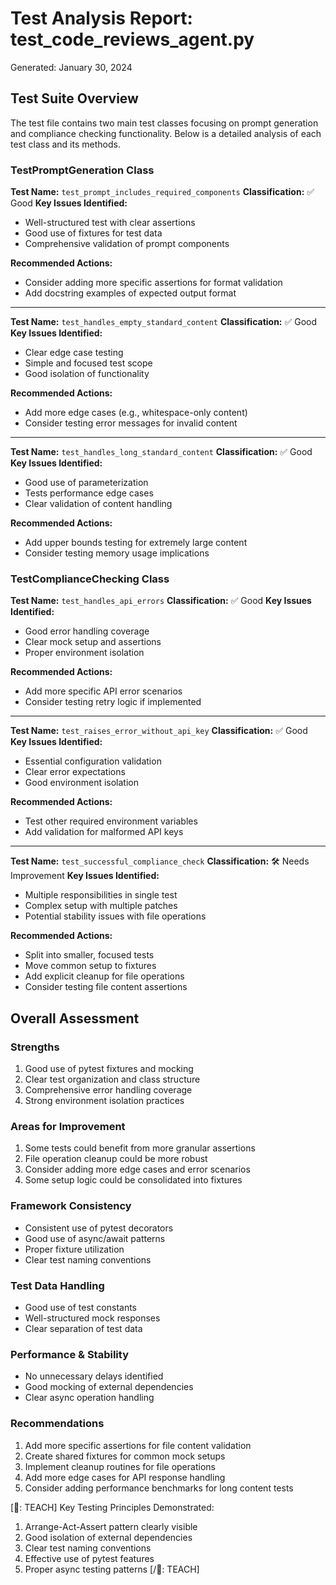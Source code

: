 # Test Analysis Report: test_code_reviews_agent.py
Generated: January 30, 2024

## Test Suite Overview
The test file contains two main test classes focusing on prompt generation and compliance checking functionality. Below is a detailed analysis of each test class and its methods.

### TestPromptGeneration Class

**Test Name:** `test_prompt_includes_required_components`
**Classification:** ✅ Good
**Key Issues Identified:**
- Well-structured test with clear assertions
- Good use of fixtures for test data
- Comprehensive validation of prompt components

**Recommended Actions:**
- Consider adding more specific assertions for format validation
- Add docstring examples of expected output format

---

**Test Name:** `test_handles_empty_standard_content`
**Classification:** ✅ Good
**Key Issues Identified:**
- Clear edge case testing
- Simple and focused test scope
- Good isolation of functionality

**Recommended Actions:**
- Add more edge cases (e.g., whitespace-only content)
- Consider testing error messages for invalid content

---

**Test Name:** `test_handles_long_standard_content`
**Classification:** ✅ Good
**Key Issues Identified:**
- Good use of parameterization
- Tests performance edge cases
- Clear validation of content handling

**Recommended Actions:**
- Add upper bounds testing for extremely large content
- Consider testing memory usage implications

### TestComplianceChecking Class

**Test Name:** `test_handles_api_errors`
**Classification:** ✅ Good
**Key Issues Identified:**
- Good error handling coverage
- Clear mock setup and assertions
- Proper environment isolation

**Recommended Actions:**
- Add more specific API error scenarios
- Consider testing retry logic if implemented

---

**Test Name:** `test_raises_error_without_api_key`
**Classification:** ✅ Good
**Key Issues Identified:**
- Essential configuration validation
- Clear error expectations
- Good environment isolation

**Recommended Actions:**
- Test other required environment variables
- Add validation for malformed API keys

---

**Test Name:** `test_successful_compliance_check`
**Classification:** 🛠️ Needs Improvement
**Key Issues Identified:**
- Multiple responsibilities in single test
- Complex setup with multiple patches
- Potential stability issues with file operations

**Recommended Actions:**
- Split into smaller, focused tests
- Move common setup to fixtures
- Add explicit cleanup for file operations
- Consider testing file content assertions

## Overall Assessment

### Strengths
1. Good use of pytest fixtures and mocking
2. Clear test organization and class structure
3. Comprehensive error handling coverage
4. Strong environment isolation practices

### Areas for Improvement
1. Some tests could benefit from more granular assertions
2. File operation cleanup could be more robust
3. Consider adding more edge cases and error scenarios
4. Some setup logic could be consolidated into fixtures

### Framework Consistency
- Consistent use of pytest decorators
- Good use of async/await patterns
- Proper fixture utilization
- Clear test naming conventions

### Test Data Handling
- Good use of test constants
- Well-structured mock responses
- Clear separation of test data

### Performance & Stability
- No unnecessary delays identified
- Good mocking of external dependencies
- Clear async operation handling

### Recommendations
1. Add more specific assertions for file content validation
2. Create shared fixtures for common mock setups
3. Implement cleanup routines for file operations
4. Add more edge cases for API response handling
5. Consider adding performance benchmarks for long content tests

[🧠: TEACH]
Key Testing Principles Demonstrated:
1. Arrange-Act-Assert pattern clearly visible
2. Good isolation of external dependencies
3. Clear test naming conventions
4. Effective use of pytest features
5. Proper async testing patterns
[/🧠: TEACH] 